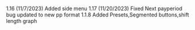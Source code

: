 1.16 (11/7/2023)
Added side menu
1.17 (11/20/2023)
Fixed Next payperiod bug
updated to new pp format
1.1.8
Added Presets,Segmented buttons,shift length graph

